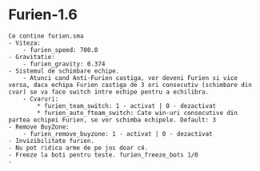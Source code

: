# Furien-1.6
    Ce contine furien.sma
    - Viteza:
        - furien_speed: 700.0
    - Gravitatie:
        - furien_gravity: 0.374
    - Sistemul de schimbare echipe.
        - Atunci cand Anti-Furien castiga, vor deveni Furien si vice versa, daca echipa Furien castiga de 3 ori consecutiv (schimbare din cvar) se va face switch intre echipe pentru a echilibra. 
        - Cvaruri:
            * furien_team_switch: 1 - activat | 0 - dezactivat
            * furien_auto_fteam_switch: Cate win-uri consecutive din partea echipei Furien, se vor schimba echipele. Default: 3
    - Remove BuyZone:
        - furien_remove_buyzone: 1 - activat | 0 - dezactivat
    - Invizibilitate furien.
    - Nu pot ridica arme de pe jos doar c4.
    - Freeze la boti pentru teste. furien_freeze_bots 1/0
    -